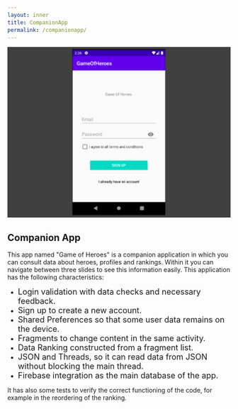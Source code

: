 ```yaml
---
layout: inner
title: CompanionApp
permalink: /companionapp/
---
```


![](/img/posts/companion_app_screenshot.png)
## Companion App

This app named "Game of Heroes" is a companion application in which you can consult data about heroes, profiles and rankings. Within it you can navigate between three slides to see this information easily.
This application has the following characteristics:

- <font size="4"> Login validation with data checks and necessary feedback. </font>
- <font size="4"> Sign up to create a new account. </font>
- <font size="4"> Shared Preferences so that some user data remains on the device. </font>
- <font size="4"> Fragments to change content in the same activity. </font>
- <font size="4"> Data Ranking constructed from a fragment list. </font>
- <font size="4"> JSON and Threads, so it can read data from JSON without blocking the main thread. </font>
- <font size="4"> Firebase integration as the main database of the app. </font>

It has also some tests to verify the correct functioning of the code, for example in the reordering of the ranking.
